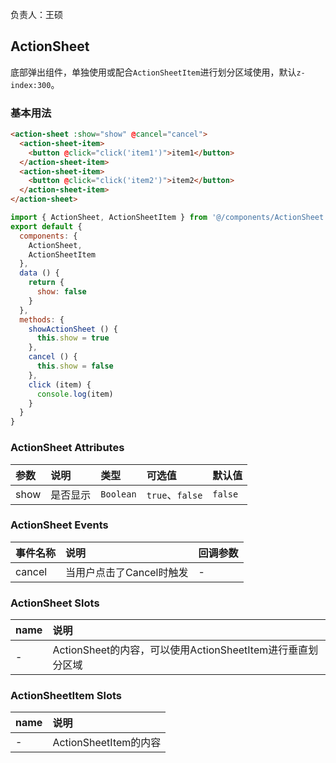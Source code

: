 负责人：王硕
## ActionSheet
底部弹出组件，单独使用或配合`ActionSheetItem`进行划分区域使用，默认`z-index:300`。

### 基本用法

```html
<action-sheet :show="show" @cancel="cancel">
  <action-sheet-item>
    <button @click="click('item1')">item1</button>
  </action-sheet-item>
  <action-sheet-item>
    <button @click="click('item2')">item2</button>
  </action-sheet-item>
</action-sheet>
```
```javascript
import { ActionSheet, ActionSheetItem } from '@/components/ActionSheet'
export default {
  components: {
    ActionSheet,
    ActionSheetItem
  },
  data () {
    return {
      show: false
    }
  },
  methods: {
    showActionSheet () {
      this.show = true
    },
    cancel () {
      this.show = false
    },
    click (item) {
      console.log(item)
    }
  }
}

```
### ActionSheet Attributes

|参数|说明|类型|可选值|默认值|
|:-----|:-----|:-----|:-----|:-----|
|show|是否显示|`Boolean`|`true`、`false`|`false`|


### ActionSheet Events

|事件名称|说明|回调参数|
|:-----|:-----|:-----|
|cancel|当用户点击了Cancel时触发|-|

### ActionSheet Slots

|name|说明|
|:-----|:-----|
|-|ActionSheet的内容，可以使用ActionSheetItem进行垂直划分区域|

### ActionSheetItem Slots

|name|说明|
|:-----|:-----|
|-|ActionSheetItem的内容|

